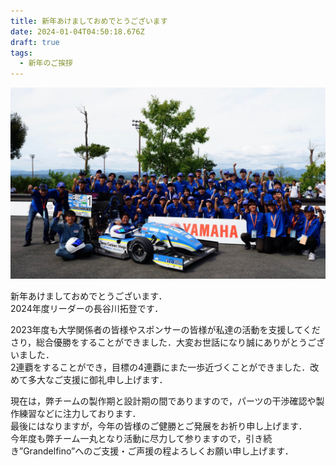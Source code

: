 ```yaml
---
title: 新年あけましておめでとうございます
date: 2024-01-04T04:50:18.676Z
draft: true
tags:
  - 新年のご挨拶
---
```

![](img_1793-1-.jpg)

新年あけましておめでとうございます．\
2024年度リーダーの長谷川拓登です． 

2023年度も大学関係者の皆様やスポンサーの皆様が私達の活動を支援してくださり，総合優勝をすることができました．大変お世話になり誠にありがとうございました．\
2連覇をすることができ，目標の4連覇にまた一歩近づくことができました．改めて多大なご支援に御礼申し上げます．

現在は，弊チームの製作期と設計期の間でありますので，パーツの干渉確認や製作練習などに注力しております．\
最後にはなりますが，今年の皆様のご健勝とご発展をお祈り申し上げます．\
今年度も弊チーム一丸となり活動に尽力して参りますので，引き続き”Grandelfino”へのご支援・ご声援の程よろしくお願い申し上げます．